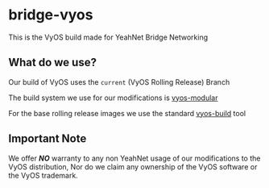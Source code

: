 # bridge-vyos
This is the VyOS build made for YeahNet Bridge Networking

## What do we use?
Our build of VyOS uses the `current` (VyOS Rolling Release) Branch

The build system we use for our modifications is [vyos-modular](https://github.com/jack-broadway/vyos-modular)

For the base rolling release images we use the standard [vyos-build](https://github.com/vyos/vyos-build) tool

## Important Note
We offer ***NO*** warranty to any non YeahNet usage of our modifications to the VyOS distribution, Nor do we claim any ownership of the VyOS software or the VyOS trademark.
